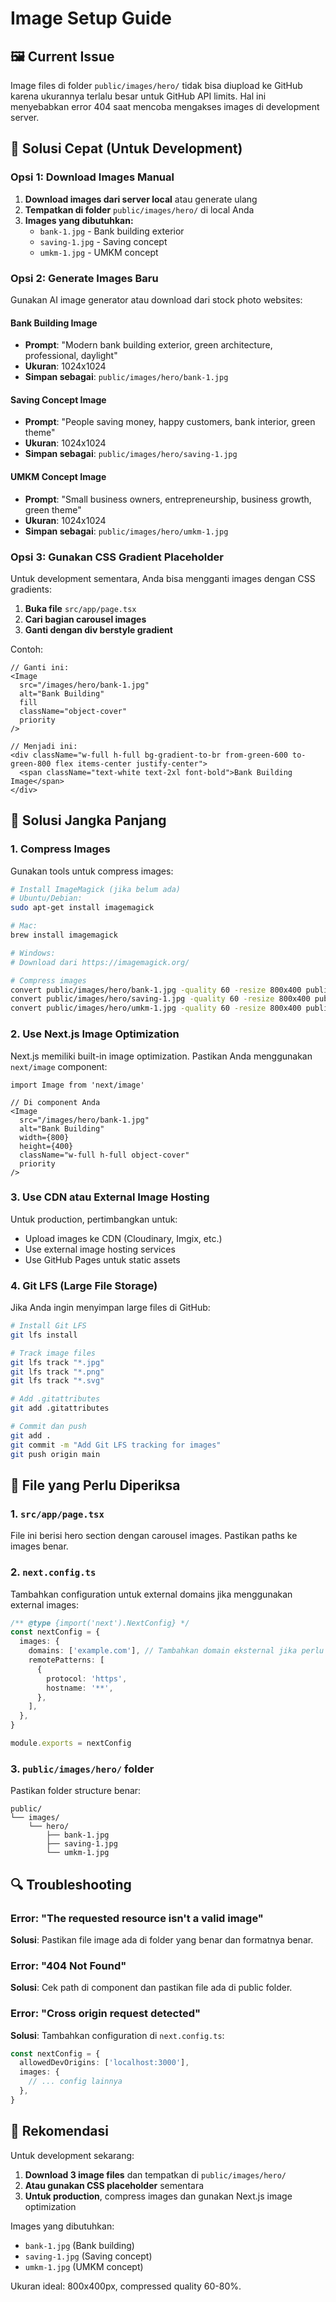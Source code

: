 # Image Setup Guide

## 🖼️ Current Issue

Image files di folder `public/images/hero/` tidak bisa diupload ke GitHub karena ukurannya terlalu besar untuk GitHub API limits. Hal ini menyebabkan error 404 saat mencoba mengakses images di development server.

## 🔧 Solusi Cepat (Untuk Development)

### Opsi 1: Download Images Manual

1. **Download images dari server local** atau generate ulang
2. **Tempatkan di folder** `public/images/hero/` di local Anda
3. **Images yang dibutuhkan:**
   - `bank-1.jpg` - Bank building exterior
   - `saving-1.jpg` - Saving concept
   - `umkm-1.jpg` - UMKM concept

### Opsi 2: Generate Images Baru

Gunakan AI image generator atau download dari stock photo websites:

#### Bank Building Image
- **Prompt**: "Modern bank building exterior, green architecture, professional, daylight"
- **Ukuran**: 1024x1024
- **Simpan sebagai**: `public/images/hero/bank-1.jpg`

#### Saving Concept Image  
- **Prompt**: "People saving money, happy customers, bank interior, green theme"
- **Ukuran**: 1024x1024
- **Simpan sebagai**: `public/images/hero/saving-1.jpg`

#### UMKM Concept Image
- **Prompt**: "Small business owners, entrepreneurship, business growth, green theme"
- **Ukuran**: 1024x1024
- **Simpan sebagai**: `public/images/hero/umkm-1.jpg`

### Opsi 3: Gunakan CSS Gradient Placeholder

Untuk development sementara, Anda bisa mengganti images dengan CSS gradients:

1. **Buka file** `src/app/page.tsx`
2. **Cari bagian carousel images**
3. **Ganti dengan div berstyle gradient**

Contoh:
```tsx
// Ganti ini:
<Image
  src="/images/hero/bank-1.jpg"
  alt="Bank Building"
  fill
  className="object-cover"
  priority
/>

// Menjadi ini:
<div className="w-full h-full bg-gradient-to-br from-green-600 to-green-800 flex items-center justify-center">
  <span className="text-white text-2xl font-bold">Bank Building Image</span>
</div>
```

## 🚀 Solusi Jangka Panjang

### 1. Compress Images

Gunakan tools untuk compress images:

```bash
# Install ImageMagick (jika belum ada)
# Ubuntu/Debian:
sudo apt-get install imagemagick

# Mac:
brew install imagemagick

# Windows:
# Download dari https://imagemagick.org/

# Compress images
convert public/images/hero/bank-1.jpg -quality 60 -resize 800x400 public/images/hero/bank-1-optimized.jpg
convert public/images/hero/saving-1.jpg -quality 60 -resize 800x400 public/images/hero/saving-1-optimized.jpg
convert public/images/hero/umkm-1.jpg -quality 60 -resize 800x400 public/images/hero/umkm-1-optimized.jpg
```

### 2. Use Next.js Image Optimization

Next.js memiliki built-in image optimization. Pastikan Anda menggunakan `next/image` component:

```tsx
import Image from 'next/image'

// Di component Anda
<Image
  src="/images/hero/bank-1.jpg"
  alt="Bank Building"
  width={800}
  height={400}
  className="w-full h-full object-cover"
  priority
/>
```

### 3. Use CDN atau External Image Hosting

Untuk production, pertimbangkan untuk:
- Upload images ke CDN (Cloudinary, Imgix, etc.)
- Use external image hosting services
- Use GitHub Pages untuk static assets

### 4. Git LFS (Large File Storage)

Jika Anda ingin menyimpan large files di GitHub:

```bash
# Install Git LFS
git lfs install

# Track image files
git lfs track "*.jpg"
git lfs track "*.png"
git lfs track "*.svg"

# Add .gitattributes
git add .gitattributes

# Commit dan push
git add .
git commit -m "Add Git LFS tracking for images"
git push origin main
```

## 📝 File yang Perlu Diperiksa

### 1. `src/app/page.tsx`
File ini berisi hero section dengan carousel images. Pastikan paths ke images benar.

### 2. `next.config.ts`
Tambahkan configuration untuk external domains jika menggunakan external images:

```typescript
/** @type {import('next').NextConfig} */
const nextConfig = {
  images: {
    domains: ['example.com'], // Tambahkan domain eksternal jika perlu
    remotePatterns: [
      {
        protocol: 'https',
        hostname: '**',
      },
    ],
  },
}

module.exports = nextConfig
```

### 3. `public/images/hero/` folder
Pastikan folder structure benar:
```
public/
└── images/
    └── hero/
        ├── bank-1.jpg
        ├── saving-1.jpg
        └── umkm-1.jpg
```

## 🔍 Troubleshooting

### Error: "The requested resource isn't a valid image"
**Solusi**: Pastikan file image ada di folder yang benar dan formatnya benar.

### Error: "404 Not Found"
**Solusi**: Cek path di component dan pastikan file ada di public folder.

### Error: "Cross origin request detected"
**Solusi**: Tambahkan configuration di `next.config.ts`:

```typescript
const nextConfig = {
  allowedDevOrigins: ['localhost:3000'],
  images: {
    // ... config lainnya
  },
}
```

## 🎯 Rekomendasi

Untuk development sekarang:
1. **Download 3 image files** dan tempatkan di `public/images/hero/`
2. **Atau gunakan CSS placeholder** sementara
3. **Untuk production**, compress images dan gunakan Next.js image optimization

Images yang dibutuhkan:
- `bank-1.jpg` (Bank building)
- `saving-1.jpg` (Saving concept)  
- `umkm-1.jpg` (UMKM concept)

Ukuran ideal: 800x400px, compressed quality 60-80%.